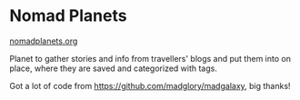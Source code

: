 # Nomad Planets

[nomadplanets.org](http://nomadplanets.org/)

Planet to gather stories and info from travellers' blogs and put them into on place, where they are saved and categorized with tags.

Got a lot of code from https://github.com/madglory/madgalaxy, big thanks!
